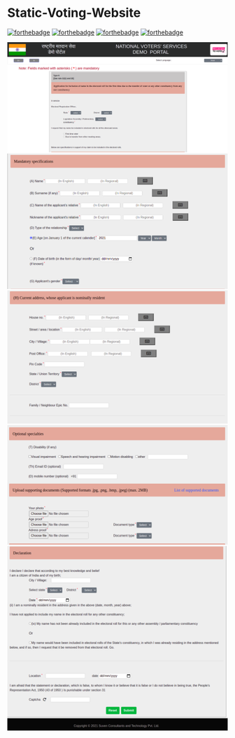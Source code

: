 # Static-Voting-Website
[![forthebadge](https://forthebadge.com/images/badges/uses-js.svg)](https://forthebadge.com)
[![forthebadge](https://forthebadge.com/images/badges/uses-html.svg)](https://forthebadge.com)
[![forthebadge](https://forthebadge.com/images/badges/uses-css.svg)](https://forthebadge.com)
[![forthebadge](https://forthebadge.com/images/badges/uses-python.svg)](https://forthebadge.com)

![main](https://github.com/Ritu0330/Static-Voting-Website/blob/main/pics/one.png)
![Two](https://github.com/Ritu0330/Static-Voting-Website/blob/main/pics/two.png)
![Two](https://github.com/Ritu0330/Static-Voting-Website/blob/main/pics/three.png)
![Two](https://github.com/Ritu0330/Static-Voting-Website/blob/main/pics/four.png)
![Two](https://github.com/Ritu0330/Static-Voting-Website/blob/main/pics/five.png)
